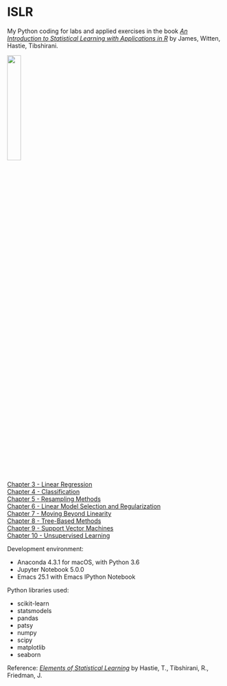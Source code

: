 # ISLR

My Python coding for labs and applied exercises in the book <a target="_blank" href='http://www-bcf.usc.edu/%7Egareth/ISL/index.html'><I>An Introduction to Statistical Learning with Applications in R</I></A> by James, Witten, Hastie, Tibshirani.<p>

<img src='http://www-bcf.usc.edu/%7Egareth/ISL/ISL%20Cover%202.jpg' height=25% width=25%> <p>

<a href='http://nbviewer.jupyter.org/github/ningliuio/coursework/blob/master/ISLR/Chapter%203%20Linear%20Regression.ipynb'>Chapter 3 - Linear Regression</a><br>
<a href='http://nbviewer.jupyter.org/github/ningliuio/coursework/blob/master/ISLR/Chapter%204%20Classification.ipynb'>Chapter 4 - Classification</a><br>
<a href='http://nbviewer.jupyter.org/github/ningliuio/coursework/blob/master/ISLR/Chapter%205%20Resampling Methods.ipynb'>Chapter 5 - Resampling Methods</a><br>
<a href='http://nbviewer.jupyter.org/github/ningliuio/coursework/blob/master/ISLR/Chapter%206%20Linear%20Model%20Selection%20and%20Regularization.ipynb'>Chapter 6 - Linear Model Selection and Regularization</a><br>
<a href='http://nbviewer.jupyter.org/github/ningliuio/coursework/blob/master/ISLR/Chapter%207%20Moving%20Beyond%20Linearity.ipynb'>Chapter 7 - Moving Beyond Linearity</a><br>
<a href='http://nbviewer.jupyter.org/github/ningliuio/coursework/blob/master/ISLR/Chapter%208%20Tree-Based%20Methods.ipynb'>Chapter 8 - Tree-Based Methods</a><br>
<a href='http://nbviewer.jupyter.org/github/ningliuio/coursework/blob/master/ISLR/Chapter%209%20Support%20Vector%20Machines.ipynb'>Chapter 9 - Support Vector Machines</a><br>
<a href='http://nbviewer.jupyter.org/github/ningliuio/coursework/blob/master/ISLR/Chapter%2010%20Unsupervised%20Learning.ipynb'>Chapter 10 - Unsupervised Learning</a><br>

Development environment:
<ul>
<li>Anaconda 4.3.1 for macOS, with Python 3.6
<li>Jupyter Notebook 5.0.0
<li>Emacs 25.1 with Emacs IPython Notebook
</ul>

Python libraries used:
<ul>
<li>scikit-learn
<li>statsmodels
<li>pandas
<li>patsy
<li>numpy
<li>scipy
<li>matplotlib
<li>seaborn
</ul>

Reference: <a target="_blank" href='http://statweb.stanford.edu/~tibs/ElemStatLearn/'><I>Elements of Statistical Learning</I></a> by Hastie, T., Tibshirani, R., Friedman, J. <p>
